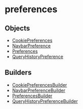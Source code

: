 # <span class="badge package-core"></span> preferences

## Objects

 * <span class="badge object-type-interface"></span> [CookiePreferences](./object-CookiePreferences.md)
 * <span class="badge object-type-interface"></span> [NavbarPreference](./object-NavbarPreference.md)
 * <span class="badge object-type-interface"></span> [Preferences](./object-Preferences.md)
 * <span class="badge object-type-interface"></span> [QueryHistoryPreference](./object-QueryHistoryPreference.md)
## Builders

 * <span class="badge builder"></span> [CookiePreferencesBuilder](./builder-CookiePreferencesBuilder.md)
 * <span class="badge builder"></span> [NavbarPreferenceBuilder](./builder-NavbarPreferenceBuilder.md)
 * <span class="badge builder"></span> [PreferencesBuilder](./builder-PreferencesBuilder.md)
 * <span class="badge builder"></span> [QueryHistoryPreferenceBuilder](./builder-QueryHistoryPreferenceBuilder.md)
